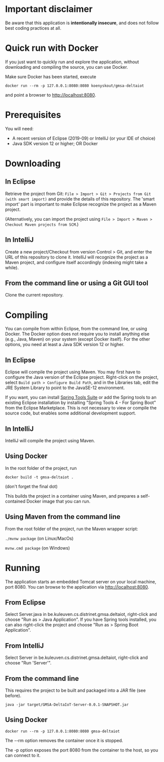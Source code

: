 # Important disclaimer

Be aware that this application is **intentionally insecure**, and does not follow best coding practices at all.


# Quick run with Docker

If you just want to quickly run and explore the application, without downloading and compiling the source, you can use Docker.

Make sure Docker has been started, execute

`docker run --rm -p 127.0.0.1:8080:8080 koenyskout/gmsa-deltaiot`

and point a browser to [http://localhost:8080](http://localhost:8080).



# Prerequisites

You will need:
- A recent version of Eclipse (2019-09) or IntelliJ (or your IDE of choice)
- Java SDK version 12 or higher; OR Docker




# Downloading

## In Eclipse

Retrieve the project from Git: `File > Import > Git > Projects from Git (with smart import)` and provide the details of this repository. The 'smart import' part is important to make Eclipse recognize the project as a Maven project.

(Alternatively, you can import the project using `File > Import > Maven > Checkout Maven projects from SCM`.)

## In IntelliJ

Create a new project/Checkout from version Control > Git, and enter the URL of this repository to clone it.
IntelliJ will recognize the project as a Maven project, and configure itself accordingly (indexing might take a while).


## From the command line or using a Git GUI tool

Clone the current repository.




# Compiling

You can compile from within Eclipse, from the command line, or using Docker.
The Docker option does not require you to install anything else (e.g., Java, Maven) on your system (except Docker itself).
For the other options, you need at least a Java SDK version 12 or higher.

## In Eclipse

Eclipse will compile the project using Maven. You may first have to configure the Java version of the Eclipse project.
Right-click on the project, select `Build path > Configure Build Path`, and in the Libraries tab, edit the JRE System Library to point to the JavaSE-12 environment.

If you want, you can install [Spring Tools Suite](https://spring.io/tools) or add the Spring tools to an existing Eclipse installation by installing "Spring Tools 4 - For Spring Boot" from the Eclipse Marketplace. This is not necessary to view or compile the source code, but enables some additional development support. 

## In IntelliJ

IntelliJ will compile the project using Maven.

## Using Docker

In the root folder of the project, run 

`docker build -t gmsa-deltaiot .`

(don't forget the final dot)

This builds the project in a container using Maven, and prepares a self-contained Docker image that you can run.

## Using Maven from the command line

From the root folder of the project, run the Maven wrapper script:

`./mvnw package` (on Linux/MacOs)

`mvnw.cmd package` (on Windows)





# Running

The application starts an embedded Tomcat server on your local machine, port 8080.
You can browse to the application via [http://localhost:8080](http://localhost:8080).

## From Eclipse

Select Server.java in be.kuleuven.cs.distrinet.gmsa.deltaiot, right-click and choose "Run as > Java Application".
If you have Spring tools installed, you can also right-click the project and choose "Run as > Spring Boot Application".

## From IntelliJ

Select Server in be.kuleuven.cs.distrinet.gmsa.deltaiot, right-click and choose "Run 'Server'".


## From the command line

This requires the project to be built and packaged into a JAR file (see before).

`java -jar target/GMSA-DeltaIoT-Server-0.0.1-SNAPSHOT.jar`

## Using Docker

`docker run --rm -p 127.0.0.1:8080:8080 gmsa-deltaiot`

The --rm option removes the container once it is stopped.

The -p option exposes the port 8080 from the container to the host, so you can connect to it.

